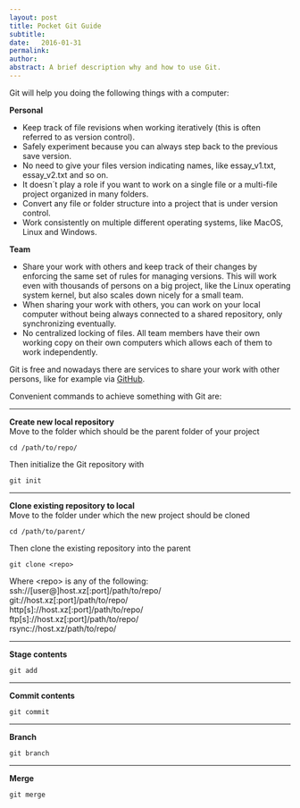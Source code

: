 ```yaml
---
layout: post
title: Pocket Git Guide
subtitle: 
date:   2016-01-31
permalink: 
author:
abstract: A brief description why and how to use Git.
---
```

Git will help you doing the following things with a computer:

<div class="grid"><div class="col-1-2 first">
<strong>Personal</strong>
<ul>
<li>Keep track of file revisions when working iteratively (this is often referred to as version control).</li>
<li>Safely experiment because you can always step back to the previous save version.</li>
<li>No need to give your files version indicating names, like essay_v1.txt, essay_v2.txt and so on.</li>
<li>It doesn´t play a role if you want to work on a single file or a multi-file project organized in many folders.</li>
<li>Convert any file or folder structure into a project that is under version control.</li>
<li>Work consistently on multiple different operating systems, like MacOS, Linux and Windows.</li>
</ul>
</div>
<div class="col-1-2 last">
<strong>Team</strong>
<ul>
<li>Share your work with others and keep track of their changes by enforcing the same set of rules for managing versions. This will work even with thousands of persons on a big project, like the Linux operating system kernel, but also scales down nicely for a small team.</li>
<li>When sharing your work with others, you can work on your local computer without being always connected to a shared repository, only synchronizing eventually.</li>
<li>No centralized locking of files. All team members have their own working copy on their own computers which allows each of them to work independently.</li>
</ul>
</div>
</div>

Git is free and nowadays there are services to share your work with other persons, like for example via [GitHub](http://github.com).

Convenient commands to achieve something with Git are:

<div class="grid">
<div class="col-1-3 first"><hr><strong>Create new local repository</strong><br>
Move to the folder which should be the parent folder of your project
<pre><code>cd /path/to/repo/</code></pre>
Then initialize the Git repository with 
<pre><code>git init</code></pre></div>
<div class="col-2-3 last"><hr><strong>Clone existing repository to local</strong><br>
Move to the folder under which the new project should be cloned <pre><code>cd /path/to/parent/</code></pre>Then clone the existing repository into the parent <pre><code>git clone &lt;repo&gt;</code></pre>Where &lt;repo&gt; is any of the following:
<div class="extra-small">
ssh://[user@]host.xz[:port]/path/to/repo/<br>
git://host.xz[:port]/path/to/repo/<br>
http[s]://host.xz[:port]/path/to/repo/<br>
ftp[s]://host.xz[:port]/path/to/repo/<br>
rsync://host.xz/path/to/repo/
</div>
</div>

<div class="col-1-1 first last"><hr><strong>Stage contents</strong>
<pre><code>git add</code></pre></div>

<div class="col-1-1 first last"><hr><strong>Commit contents</strong>
<pre><code>git commit</code></pre></div>

<div class="col-1-2 first"><hr><strong>Branch</strong>
<pre><code>git branch</code></pre></div>
<div class="col-1-2 last"><hr><strong>Merge</strong>
<pre><code>git merge</code></pre></div>
</div>



